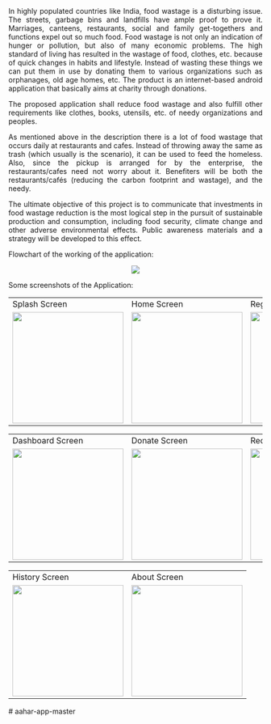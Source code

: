 <div align="justify">
In highly populated countries like India, food wastage is a disturbing issue. The streets, garbage bins and landfills have ample proof to prove it. Marriages, canteens, restaurants, social and family get-togethers and functions expel out so much food. Food wastage is not only an indication of hunger or pollution, but also of many economic problems. The high standard of living has resulted in the wastage of food, clothes, etc. because of quick changes in habits and lifestyle. Instead of wasting these things we can put them in use by donating them to various organizations such as orphanages, old age homes, etc. The product is an internet-based android application that basically aims at charity through donations.

The proposed application shall reduce food wastage and also fulfill other requirements like clothes, books, utensils, etc. of needy organizations and peoples. 

As mentioned above in the description there is a lot of food wastage that occurs daily at restaurants and cafes. Instead of throwing away the same as trash (which usually is the scenario), it can be used to feed the homeless. Also, since the pickup is arranged for by the enterprise, the restaurants/cafes need not worry about it. Benefiters will be both the restaurants/cafés (reducing the carbon footprint and wastage), and the needy. 

The ultimate objective of this project is to communicate that investments in food wastage reduction is the most logical step in the pursuit of sustainable production and consumption, including food security, climate change and other adverse environmental effects. Public awareness materials and a strategy will be developed to this effect.
</div>

Flowchart of the working of the application:

<p align="center">
  <img src="https://user-images.githubusercontent.com/54005333/118606061-97a42980-b7d4-11eb-9d27-5981ee170fb2.png">
</p>

Some screenshots of the Application: 
<p align="center" float="left">
<table>
  <tr>
    <td>Splash Screen</td>
    <td>Home Screen</td>
    <td>Register Screen</td>
    <td>Login Screen</td>
  </tr>
  <tr>
    <td><img src="https://user-images.githubusercontent.com/54005333/147682387-33b613c2-86a7-4622-80a0-0560e4733716.png" width="220"></td>
    <td><img src="https://user-images.githubusercontent.com/54005333/147682390-c4d23438-4e4a-4eff-9471-5f881618c16f.png" width="220"></td>
    <td><img src="https://user-images.githubusercontent.com/54005333/147682402-6a9917ae-0734-4b37-a8ef-bfcc0f49f537.png" width="220"></td>
    <td><img src="https://user-images.githubusercontent.com/54005333/147682393-903ff2a0-2aac-48d4-92a5-0d3e2f403a84.png" width="220"></td>
  </tr>
 </table>
 <table>
  <tr>
    <td>Dashboard Screen</td>
    <td>Donate Screen</td>
    <td>Receive Screen</td>
    <td>Food Map Screen</td>
  </tr>
  <tr>
    <td><img src="https://user-images.githubusercontent.com/54005333/147682382-a0a2671d-6160-44d5-a4fb-dab764103ca4.png" width="220"></td>
    <td><img src="https://user-images.githubusercontent.com/54005333/147682397-00db142f-8817-47d5-b23d-e67aef63ea02.png" width="220"></td>
    <td><img src="https://user-images.githubusercontent.com/54005333/147682399-7f6ba8ba-0805-4797-9af1-8994707c9adb.png" width="220"></td>
    <td><img src="https://user-images.githubusercontent.com/54005333/147683214-c1795ace-d312-40f2-9b1f-72a855ea27bd.png" width="220"></td>
  </tr>
 </table>
 </table>
 <table>
  <tr>
    <td>History Screen</td>
    <td>About Screen</td>
  </tr>
  <tr>
    <td><img src="https://user-images.githubusercontent.com/54005333/147683209-1f154899-b993-43e2-8536-d8fceb61cbe5.png" width="220"></td>
    <td><img src="https://user-images.githubusercontent.com/54005333/147683224-83af7bc1-f8c6-4b6b-bd26-3ec9b13813a3.png" width="220"></td>
  </tr>
 </table>
 </p>
# aahar-app-master
